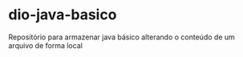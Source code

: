 # dio-java-basico
Repositório para armazenar java básico
alterando o conteúdo de um arquivo de forma local
